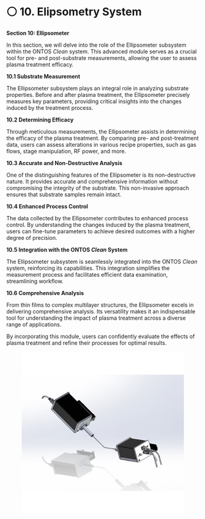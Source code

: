 # ⚪ 10. Elipsometry System

**Section 10: Ellipsometer**

In this section, we will delve into the role of the Ellipsometer subsystem within the ONTOS _Clean_ system. This advanced module serves as a crucial tool for pre- and post-substrate measurements, allowing the user to assess plasma treatment efficacy.

**10.1 Substrate Measurement**

The Ellipsometer subsystem plays an integral role in analyzing substrate properties. Before and after plasma treatment, the Ellipsometer precisely measures key parameters, providing critical insights into the changes induced by the treatment process.

**10.2 Determining Efficacy**

Through meticulous measurements, the Ellipsometer assists in determining the efficacy of the plasma treatment. By comparing pre- and post-treatment data, users can assess alterations in various recipe properties, such as gas flows, stage manipulation, RF power, and more.

**10.3 Accurate and Non-Destructive Analysis**

One of the distinguishing features of the Ellipsometer is its non-destructive nature. It provides accurate and comprehensive information without compromising the integrity of the substrate. This non-invasive approach ensures that substrate samples remain intact.

**10.4 Enhanced Process Control**

The data collected by the Ellipsometer contributes to enhanced process control. By understanding the changes induced by the plasma treatment, users can fine-tune parameters to achieve desired outcomes with a higher degree of precision.

**10.5 Integration with the ONTOS **_**Clean**_** System**

The Ellipsometer subsystem is seamlessly integrated into the ONTOS _Clean_ system, reinforcing its capabilities. This integration simplifies the measurement process and facilitates efficient data examination, streamlining workflow.

**10.6 Comprehensive Analysis**

From thin films to complex multilayer structures, the Ellipsometer excels in delivering comprehensive analysis. Its versatility makes it an indispensable tool for understanding the impact of plasma treatment across a diverse range of applications.

By incorporating this module, users can confidently evaluate the effects of plasma treatment and refine their processes for optimal results.

<figure><img src="../../.gitbook/assets/elipseometeralone.jpg" alt=""><figcaption></figcaption></figure>
